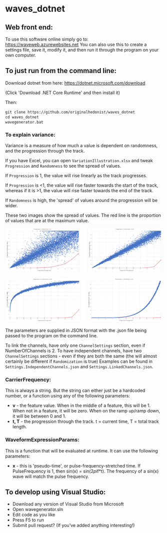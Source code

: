 # waves_dotnet

## Web front end:
To use this software online simply go to: https://waveweb.azurewebsites.net
You can also use this to create a settings file, save it, modify it, and then run it through the program on your own computer.


## To just run from the command line:

Download dotnet from here: https://dotnet.microsoft.com/download

(Click 'Download .NET Core Runtime' and then install it)

Then:
```
git clone https://github.com/originalhedonist/waves_dotnet
cd waves_dotnet
wavegenerator.bat
```


### To explain variance:
Variance is a measure of how much a value is dependent on randomness, and the progression through the track.

If you have Excel, you can open `VariationIllustration.xlsx` and tweak `Progression` and `Randomness` to see the spread of values.

If `Progression` is 1, the value will rise linearly as the track progresses.

If `Progression` is <1, the value will rise faster towards the start of the track, whereas if it is >1, the value will rise faster towards the end of the track.

If `Randomness` is high, the 'spread' of values around the progression will be wider.

These two images show the spread of values. The red line is the proportion of values that are at the maximum value.

![Randomness](https://github.com/originalhedonist/waves_dotnet/blob/master/randomness.png)

![Progression](https://github.com/originalhedonist/waves_dotnet/blob/master/progression.png)


The parameters are supplied in JSON format with the .json file being passed to the program on the command line.

To link the channels, have only one `ChannelSettings` section, even if NumberOfChannels is 2.
To have independent channels, have two `ChannelSettings` sections - even if they are both the same (the will almost certainly be different if `Randomization` is true)
Examples can be found in `Settings.IndependentChannels.json` and `Settings.LinkedChannels.json`.

### CarrierFrequency:
This is always a string. But the string can either just be a hardcoded number, or a function using any of the following parameters:
* **v** - the feature value. When in the middle of a feature, this will be 1. When not in a feature, it will be zero. When on the ramp up/ramp down, it will be between 0 and 1.
* **t, T** - the progression through the track. t = current time, T = total track length.

### WaveformExpressionParams:
This is a function that will be evaluated at runtime. It can use the following parameters:
* **x** - this is 'pseudo-time', or pulse-frequency-stretched time. If PulseFrequency is 1, then sin(x) = sin(2*pi*f*t). The frequency of a sin(x) wave will match the pulse frequency.


## To develop using Visual Studio:

* Download any version of Visual Studio from Microsoft
* Open wavegenerator.sln
* Edit code as you like
* Press F5 to run
* Submit pull request? (If you've added anything interesting!)
